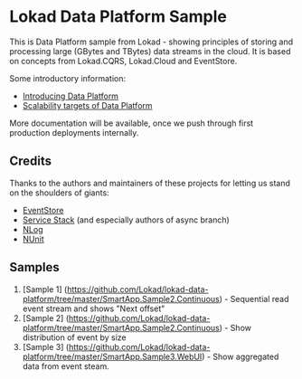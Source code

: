 Lokad Data Platform Sample
==========================

This is Data Platform sample from Lokad - showing principles of storing and processing large (GBytes and TBytes) data streams in the cloud. It is based on concepts from Lokad.CQRS, Lokad.Cloud and EventStore.

Some introductory information:

* [Introducing Data Platform](http://abdullin.com/journal/2012/10/20/introducing-lokad-data-platform.html)
* [Scalability targets of Data Platform](http://abdullin.com/journal/2012/10/20/scalability-targets-of-lokad-data-platform.html)

More documentation will be available, once we push through first production deployments internally.

Credits
-------

Thanks to the authors and maintainers of these projects for letting us stand on the shoulders of giants:

* [EventStore](http://geteventstore.com)
* [Service Stack](http://www.servicestack.net/) (and especially authors of async branch)
* [NLog](http://nlog-project.org/)
* [NUnit](http://www.nunit.org/)

Samples
-------

1. [Sample 1] (https://github.com/Lokad/lokad-data-platform/tree/master/SmartApp.Sample2.Continuous) - Sequential read event stream and shows "Next offset"
2. [Sample 2] (https://github.com/Lokad/lokad-data-platform/tree/master/SmartApp.Sample2.Continuous) - Show distribution of event by size
3. [Sample 3] (https://github.com/Lokad/lokad-data-platform/tree/master/SmartApp.Sample3.WebUI) - Show aggregated data from event steam.